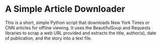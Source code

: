 # A Simple Article Downloader
This is a short, simple Python script that downloads New York Times or CNN articles for offline viewing. It uses the BeautifulSoup and Requests libraries to scrap a web URL provided and extracts the title, author(s), date of publication, and the story into a text file.
